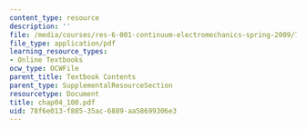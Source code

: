 ```yaml
---
content_type: resource
description: ''
file: /media/courses/res-6-001-continuum-electromechanics-spring-2009/78f6e013f88535ac6889aa58699306e3_chap04_100.pdf
file_type: application/pdf
learning_resource_types:
- Online Textbooks
ocw_type: OCWFile
parent_title: Textbook Contents
parent_type: SupplementalResourceSection
resourcetype: Document
title: chap04_100.pdf
uid: 78f6e013-f885-35ac-6889-aa58699306e3
---
```

